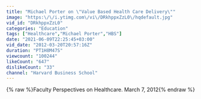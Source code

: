 ```yaml
---
title: "Michael Porter on \"Value Based Health Care Delivery\""
image: "https:\/\/i.ytimg.com\/vi\/DRkhppxZzL0\/hqdefault.jpg"
vid_id: "DRkhppxZzL0"
categories: "Education"
tags: ["Healthcare","Michael Porter","HBS"]
date: "2021-06-09T22:25:45+03:00"
vid_date: "2012-03-20T20:57:16Z"
duration: "PT1H8M47S"
viewcount: "100244"
likeCount: "647"
dislikeCount: "33"
channel: "Harvard Business School"
---
```

{% raw %}Faculty Perspectives on Healthcare. March 7, 2012{% endraw %}
